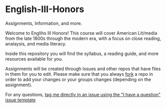 # English-III-Honors
Assignments, Information, and more. 


Welcome to Englihs III Honors! This course will cover American Lit/media  from the late 1800s through the modern era, with a focus on close reading, analaysis, and media literacy. 

Inside this repository you will find the syllabus, a reading guide, and more resources available for you. 

Assignments will be created through Issues and other repos that have files in them for you to edit. Please make sure that you always [fork](https://docs.github.com/en/pull-requests/collaborating-with-pull-requests/working-with-forks/fork-a-repo) a repo in order to add your changes or your groups changes (depending on the assignment). 

For any questions, [tag me directly in an issue using the "I have a question" issue template]()
